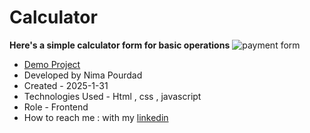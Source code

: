 # Calculator
**Here's a simple calculator form for basic operations**
![payment form](https://github.com/user-attachments/assets/f7fc2c7e-295d-4b85-80ed-4586e56a8f8e)
- [Demo Project](https://nima-frontend.github.io/simple-calculator/)
- Developed by Nima Pourdad
- Created - 2025-1-31
- Technologies Used - Html , css , javascript
- Role - Frontend
- How to reach me : with my [linkedin](https://linkedin.com/in/nima-pourdad-b2a5bb331)

